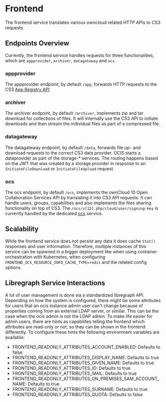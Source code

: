 # Frontend

The frontend service translates various owncloud related HTTP APIs to CS3 requests.

## Endpoints Overview

Currently, the frontend service handles requests for three functionalities, which are `appprovider`, `archiver`, `datagateway` and `ocs`.

### appprovider

The appprovider endpoint, by default `/app`, forwards HTTP requests to the CS3 [App Registry API](https://cs3org.github.io/cs3apis/#cs3.app.registry.v1beta1.RegistryAPI)

### archiver

The archiver endpoint, by default `/archiver`, implements zip and tar download for collections of files. It will internally use the CS3 API to initiate downloads and then stream the individual files as part of a compressed file.

### datagateway

The datagateway endpoint, by default `/data`, forwards file up- and download requests to the correct CS3 data provider. OCIS starts a dataprovider as part of the storage-* services. The routing happens based on the JWT that was created by a storage provider in response to an `InitiateFileDownload` or `InitiateFileUpload` request.

### ocs

The ocs endpoint, by default `/ocs`, implements the ownCloud 10 Open Collaboration Services API by translating it into CS3 API requests. It can handle users, groups, capabilities and also implements the files sharing functionality on top of CS3. The `/ocs/v[12].php/cloud/user/signing-key` is currently handled by the dedicated [ocs](https://github.com/owncloud/ocis/tree/master/services/ocs) service.

## Scalability

While the frontend service does not persist any data it does cache `Stat()` responses and user information. Therefore, multiple instances of this service can be spawned in a bigger deployment like when using container orchestration with Kubernetes, when configuring `FRONTEND_OCS_RESOURCE_INFO_CACHE_TYPE=redis` and the related config options.

## Libregraph Service Interactions

A lot of user management is done via a standardized libregraph API. Depending on how the system is configured, there might be some attributes for users that an ocis instance admin user can't change because of properties
coming from an external LDAP server, or similar. This can be the case when the ocis admin is not the LDAP admin. To make life easier for admin users, there are hints as capabilites telling the frontend which attributes are read-only or not, so they can be shown in the frontend differently. To configure these hints the following environment variables are available:

-   FRONTEND_READONLY_ATTRIBUTES_ACCOUNT_ENABLED: Defaults to false
-   FRONTEND_READONLY_ATTRIBUTES_DISPLAY_NAME: Defaults to true
-   FRONTEND_READONLY_ATTRIBUTES_GIVEN_NAME: Defaults to true
-   FRONTEND_READONLY_ATTRIBUTES_ID: Defaults to true
-   FRONTEND_READONLY_ATTRIBUTES_MAIL: Defaults to true
-   FRONTEND_READONLY_ATTRIBUTES_ON_PREMISES_SAM_ACCOUNT_NAME: Defaults to true
-   FRONTEND_READONLY_ATTRIBUTES_SURNAME: Defaults to true
-   FRONTEND_READONLY_ATTRIBUTES_QUOTA: Defaults to false
